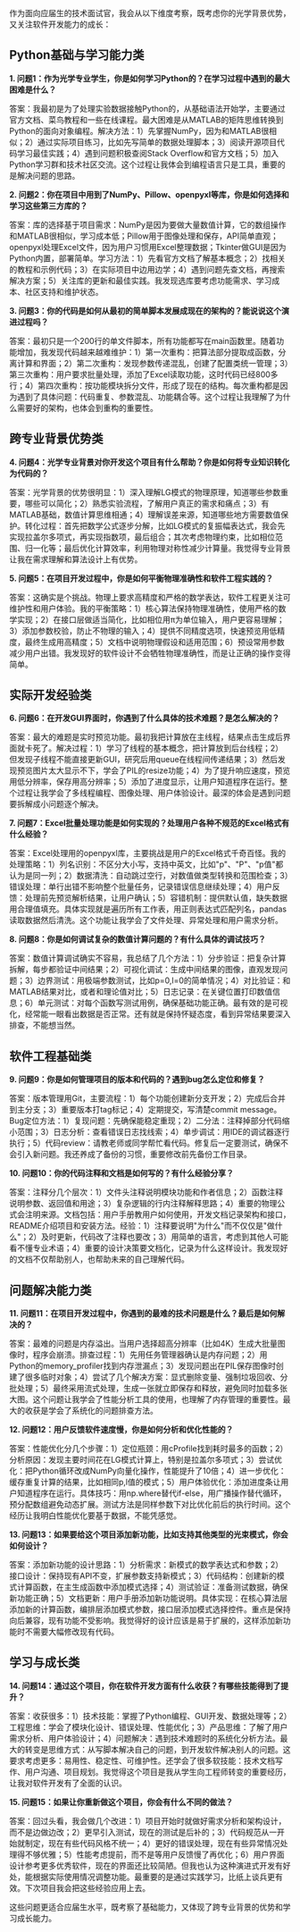 作为面向应届生的技术面试官，我会从以下维度考察，既考虑你的光学背景优势，又关注软件开发能力的成长：

## Python基础与学习能力类

**1. 问题1：作为光学专业学生，你是如何学习Python的？在学习过程中遇到的最大困难是什么？**

答案：我最初是为了处理实验数据接触Python的，从基础语法开始学，主要通过官方文档、菜鸟教程和一些在线课程。最大困难是从MATLAB的矩阵思维转换到Python的面向对象编程。解决方法：1）先掌握NumPy，因为和MATLAB很相似；2）通过实际项目练习，比如先写简单的数据处理脚本；3）阅读开源项目代码学习最佳实践；4）遇到问题积极查阅Stack Overflow和官方文档；5）加入Python学习群和技术社区交流。这个过程让我体会到编程语言只是工具，重要的是解决问题的思路。

**2. 问题2：你在项目中用到了NumPy、Pillow、openpyxl等库，你是如何选择和学习这些第三方库的？**

答案：库的选择基于项目需求：NumPy是因为要做大量数值计算，它的数组操作和MATLAB很相似，学习成本低；Pillow用于图像处理和保存，API简单直观；openpyxl处理Excel文件，因为用户习惯用Excel整理数据；Tkinter做GUI是因为Python内置，部署简单。学习方法：1）先看官方文档了解基本概念；2）找相关的教程和示例代码；3）在实际项目中边用边学；4）遇到问题先查文档，再搜索解决方案；5）关注库的更新和最佳实践。我发现选库要考虑功能需求、学习成本、社区支持和维护状态。

**3. 问题3：你的代码是如何从最初的简单脚本发展成现在的架构的？能说说这个演进过程吗？**

答案：最初只是一个200行的单文件脚本，所有功能都写在main函数里。随着功能增加，我发现代码越来越难维护：1）第一次重构：把算法部分提取成函数，分离计算和界面；2）第二次重构：发现参数传递混乱，创建了配置类统一管理；3）第三次重构：用户要求批量处理，添加了Excel读取功能，这时代码已经800多行；4）第四次重构：按功能模块拆分文件，形成了现在的结构。每次重构都是因为遇到了具体问题：代码重复、参数混乱、功能耦合等。这个过程让我理解了为什么需要好的架构，也体会到重构的重要性。

## 跨专业背景优势类

**4. 问题4：光学专业背景对你开发这个项目有什么帮助？你是如何将专业知识转化为代码的？**

答案：光学背景的优势很明显：1）深入理解LG模式的物理原理，知道哪些参数重要，哪些可以简化；2）熟悉实验流程，了解用户真正的需求和痛点；3）有MATLAB基础，数值计算思维相通；4）理解误差来源，知道哪些地方需要数值保护。转化过程：首先把数学公式逐步分解，比如LG模式的复振幅表达式，我会先实现拉盖尔多项式，再实现指数项，最后组合；其次考虑物理约束，比如相位范围、归一化等；最后优化计算效率，利用物理对称性减少计算量。我觉得专业背景让我在需求理解和算法设计上有优势。

**5. 问题5：在项目开发过程中，你是如何平衡物理准确性和软件工程实践的？**

答案：这确实是个挑战。物理上要求高精度和严格的数学表达，软件工程更关注可维护性和用户体验。我的平衡策略：1）核心算法保持物理准确性，使用严格的数学实现；2）在接口层做适当简化，比如相位用π为单位输入，用户更容易理解；3）添加参数校验，防止不物理的输入；4）提供不同精度选项，快速预览用低精度，最终生成用高精度；5）文档中说明物理假设和适用范围；6）预设常用参数减少用户出错。我发现好的软件设计不会牺牲物理准确性，而是让正确的操作变得简单。

## 实际开发经验类

**6. 问题6：在开发GUI界面时，你遇到了什么具体的技术难题？是怎么解决的？**

答案：最大的难题是实时预览功能。最初我把计算放在主线程，结果点击生成后界面就卡死了。解决过程：1）学习了线程的基本概念，把计算放到后台线程；2）但发现子线程不能直接更新GUI，研究后用queue在线程间传递结果；3）然后发现预览图片太大显示不下，学会了PIL的resize功能；4）为了提升响应速度，预览用低分辨率，保存用高分辨率；5）添加了进度显示，让用户知道程序在运行。整个过程让我学会了多线程编程、图像处理、用户体验设计。最深的体会是遇到问题要拆解成小问题逐个解决。

**7. 问题7：Excel批量处理功能是如何实现的？处理用户各种不规范的Excel格式有什么经验？**

答案：Excel处理用的openpyxl库，主要挑战是用户的Excel格式千奇百怪。我的处理策略：1）列名识别：不区分大小写，支持中英文，比如"p"、"P"、"p值"都认为是同一列；2）数据清洗：自动跳过空行，对数值做类型转换和范围检查；3）错误处理：单行出错不影响整个批量任务，记录错误信息继续处理；4）用户反馈：处理前先预览解析结果，让用户确认；5）容错机制：提供默认值，缺失数据用合理值填充。具体实现就是遍历所有工作表，用正则表达式匹配列名，pandas读取数据然后清洗。这个功能让我学会了文件处理、异常处理和用户需求分析。

**8. 问题8：你是如何调试复杂的数值计算问题的？有什么具体的调试技巧？**

答案：数值计算调试确实不容易，我总结了几个方法：1）分步验证：把复杂计算拆解，每步都验证中间结果；2）可视化调试：生成中间结果的图像，直观发现问题；3）边界测试：用极端参数测试，比如p=0,l=0的简单情况；4）对比验证：和MATLAB结果对比，或者和理论值对比；5）日志记录：在关键位置打印数值信息；6）单元测试：对每个函数写测试用例，确保基础功能正确。最有效的是可视化，经常能一眼看出数据是否正常。还有就是保持怀疑态度，看到异常结果要深入排查，不能想当然。

## 软件工程基础类

**9. 问题9：你是如何管理项目的版本和代码的？遇到bug怎么定位和修复？**

答案：版本管理用Git，主要流程：1）每个功能创建新分支开发；2）完成后合并到主分支；3）重要版本打tag标记；4）定期提交，写清楚commit message。Bug定位方法：1）复现问题：先确保能稳定重现；2）二分法：注释掉部分代码缩小范围；3）日志分析：查看错误日志找线索；4）单步调试：用IDE的调试器逐行执行；5）代码review：请教老师或同学帮忙看代码。修复后一定要测试，确保不会引入新问题。我还养成了备份的习惯，重要修改前先备份工作目录。

**10. 问题10：你的代码注释和文档是如何写的？有什么经验分享？**

答案：注释分几个层次：1）文件头注释说明模块功能和作者信息；2）函数注释说明参数、返回值和用途；3）复杂逻辑的行内注释解释思路；4）重要的物理公式会注明来源。文档包括：用户手册教用户如何使用，开发文档记录架构和接口，README介绍项目和安装方法。经验：1）注释要说明"为什么"而不仅仅是"做什么"；2）及时更新，代码改了注释也要改；3）用简单的语言，考虑到其他人可能看不懂专业术语；4）重要的设计决策要文档化，记录为什么这样设计。我发现好的文档不仅帮助别人，也帮助未来的自己理解代码。

## 问题解决能力类

**11. 问题11：在项目开发过程中，你遇到的最难的技术问题是什么？最后是如何解决的？**

答案：最难的问题是内存溢出。当用户选择超高分辨率（比如4K）生成大批量图像时，程序会崩溃。排查过程：1）先用任务管理器确认是内存问题；2）用Python的memory_profiler找到内存泄漏点；3）发现问题出在PIL保存图像时创建了很多临时对象；4）尝试了几个解决方案：显式删除变量、强制垃圾回收、分批处理；5）最终采用流式处理，生成一张就立即保存和释放，避免同时加载多张大图。这个问题让我学会了性能分析工具的使用，也理解了内存管理的重要性。最大的收获是学会了系统化的问题排查方法。

**12. 问题12：用户反馈软件速度慢，你是如何分析和优化性能的？**

答案：性能优化分几个步骤：1）定位瓶颈：用cProfile找到耗时最多的函数；2）分析原因：发现主要时间花在LG模式计算上，特别是拉盖尔多项式；3）尝试优化：把Python循环改成NumPy向量化操作，性能提升了10倍；4）进一步优化：缓存重复计算的结果，比如相同p,l值的模式；5）用户体验优化：添加进度条让用户知道程序在运行。具体技巧：用np.where替代if-else，用广播操作替代循环，预分配数组避免动态扩展。测试方法是同样参数下对比优化前后的执行时间。这个经历让我明白性能优化要基于数据，不能凭感觉。

**13. 问题13：如果要给这个项目添加新功能，比如支持其他类型的光束模式，你会如何设计？**

答案：添加新功能的设计思路：1）分析需求：新模式的数学表达式和参数；2）接口设计：保持现有API不变，扩展参数支持新模式；3）代码结构：创建新的模式计算函数，在主生成函数中添加模式选择；4）测试验证：准备测试数据，确保新功能正确；5）文档更新：用户手册添加新功能说明。具体实现：在核心算法层添加新的计算函数，编排层添加模式参数，接口层添加模式选择控件。重点是保持向后兼容，现有功能不受影响。我觉得好的设计应该是易于扩展的，这样添加新功能时不需要大幅修改现有代码。

## 学习与成长类

**14. 问题14：通过这个项目，你在软件开发方面有什么收获？有哪些技能得到了提升？**

答案：收获很多：1）技术技能：掌握了Python编程、GUI开发、数据处理等；2）工程思维：学会了模块化设计、错误处理、性能优化；3）产品思维：了解了用户需求分析、用户体验设计；4）问题解决：遇到技术难题时的系统化分析方法。最大的转变是思维方式：从写脚本解决自己的问题，到开发软件解决别人的问题。这要求考虑更多：易用性、稳定性、可维护性。还学会了很多软技能：技术文档写作、用户沟通、项目规划。我觉得这个项目是我从学生向工程师转变的重要经历，让我对软件开发有了全面的认识。

**15. 问题15：如果让你重新做这个项目，你会有什么不同的做法？**

答案：回过头看，我会做几个改进：1）项目开始时就做好需求分析和架构设计，而不是边做边改；2）更早引入测试，现在的测试是后补的；3）代码规范从一开始就制定，现在有些代码风格不统一；4）更好的错误处理，现在有些异常情况处理得不够优雅；5）性能考虑提前，而不是等用户反馈慢了再优化；6）用户界面设计参考更多优秀软件，现在的界面还比较简陋。但我也认为这种演进式开发有好处，能根据实际使用情况调整功能。最重要的是通过实践学习，比纸上谈兵更有效。下次项目我会把这些经验应用上去。

这些问题更适合应届生水平，既考察了基础能力，又体现了跨专业背景的优势和学习成长能力。